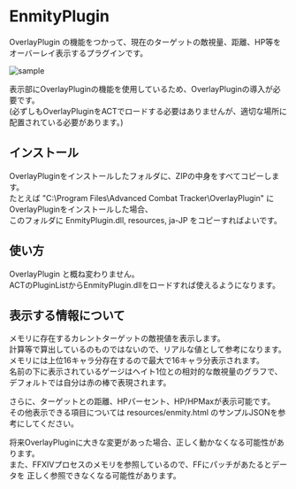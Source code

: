 # EnmityPlugin

OverlayPlugin の機能をつかって、現在のターゲットの敵視量、距離、HP等をオーバーレイ表示するプラグインです。 

![sample](https://raw.githubusercontent.com/xtuaok/ACT_EnmityPlugin/master/sample.png)  

表示部にOverlayPluginの機能を使用しているため、OverlayPluginの導入が必要です。   
(必ずしもOverlayPluginをACTでロードする必要はありませんが、適切な場所に配置されている必要があります。)

## インストール

OverlayPluginをインストールしたフォルダに、ZIPの中身をすべてコピーします。   
たとえば "C:\Program Files\Advanced Combat Tracker\OverlayPlugin\" にOverlayPluginをインストールした場合、  
このフォルダに EnmityPlugin.dll, resources, ja-JP をコピーすればよいです。  

## 使い方

OverlayPlugin と概ね変わりません。  
ACTのPluginListからEnmityPlugin.dllをロードすれば使えるようになります。 

## 表示する情報について

メモリに存在するカレントターゲットの敵視値を表示します。  
計算等で算出しているのものではないので、リアルな値として参考になります。   
メモリには上位16キャラ分存在するので最大で16キャラ分表示されます。  
名前の下に表示されているゲージはヘイト1位との相対的な敵視量のグラフで、デフォルトでは自分は赤の棒で表現されます。

さらに、ターゲットとの距離、HPパーセント、HP/HPMaxが表示可能です。  
その他表示できる項目については resources/enmity.html のサンプルJSONを参考にしてください。  

将来OverlayPluginに大きな変更があった場合、正しく動かなくなる可能性があります。  
また、FFXIVプロセスのメモリを参照しているので、FFにパッチがあたるとデータを
正しく参照できなくなる可能性があります。  

